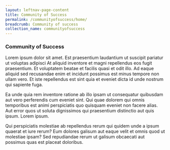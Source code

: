 ```yaml
---
layout: leftnav-page-content
title: Community of Success
permalink: /communityofsuccess/home/
breadcrumb: Community of success
collection_name: communityofsuccess
---
```


### **Community of Success**

Lorem ipsum dolor sit amet. Est praesentium laudantium ut suscipit pariatur ut voluptas adipisci At aliquid inventore et magni repellendus eos fugit praesentium. Et voluptatem beatae et facilis quasi et odit illo. Ad eaque aliquid sed recusandae enim et incidunt possimus est minus tempore non ullam vero. Et iste repellendus est sint quia et eveniet dicta id unde nostrum qui sapiente fuga.

Ea unde quia rem inventore ratione ab illo ipsam ut consequatur quibusdam aut vero perferendis cum eveniet sint. Qui quae dolorem qui omnis temporibus est animi perspiciatis quo quisquam eveniet non facere alias. Aut error quos ut soluta dignissimos qui praesentium distinctio aut quis ipsum. Lorem ipsum.

Qui perspiciatis molestiae ab repellendus rerum qui quidem unde a ipsum quaerat et iure rerum? Eum dolores galisum aut eaque velit et omnis quod ut molestiae ipsam? Sed repudiandae rerum ut galisum obcaecati aut possimus quas est placeat doloribus.
